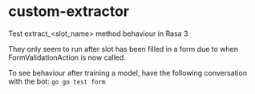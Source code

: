 # custom-extractor
 
Test extract_<slot_name> method behaviour in Rasa 3

They only seem to run after slot has been filled in a form due to when FormValidationAction is now called.

To see behaviour after training a model, have the following conversation with the bot:
`go go test form`